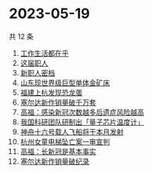 # 2023-05-19

共 12 条

<!-- BEGIN -->
<!-- 最后更新时间 Fri May 19 2023 23:06:34 GMT+0800 (China Standard Time) -->

1. [工作生活都在乎](https://www.zhihu.com/search?q=%E5%B7%A5%E4%BD%9C%E7%94%9F%E6%B4%BB%E9%83%BD%E5%9C%A8%E4%B9%8E%20)
1. [这届职人](https://www.zhihu.com/search?q=%E8%BF%99%E5%B1%8A%E8%81%8C%E4%BA%BA%20)
1. [新职人密档](https://www.zhihu.com/search?q=%E6%96%B0%E8%81%8C%E4%BA%BA%E5%AF%86%E6%A1%A3)
1. [山东现世界级巨型单体金矿床](https://www.zhihu.com/search?q=%E5%B1%B1%E4%B8%9C%E7%8E%B0%E4%B8%96%E7%95%8C%E7%BA%A7%E5%B7%A8%E5%9E%8B%E5%8D%95%E4%BD%93%E9%87%91%E7%9F%BF%E5%BA%8A)
1. [福建上杭发现恐龙蛋](https://www.zhihu.com/search?q=%E7%A6%8F%E5%BB%BA%E4%B8%8A%E6%9D%AD%E5%8F%91%E7%8E%B0%E6%81%90%E9%BE%99%E8%9B%8B)
1. [塞尔达新作销量破千万套](https://www.zhihu.com/search?q=%E5%A1%9E%E5%B0%94%E8%BE%BE%E6%96%B0%E4%BD%9C%E9%94%80%E9%87%8F%E7%A0%B4%E5%8D%83%E4%B8%87%E5%A5%97)
1. [高福：感染新冠次数越多后遗症风险越高](https://www.zhihu.com/search?q=%E9%AB%98%E7%A6%8F%EF%BC%9A%E6%84%9F%E6%9F%93%E6%96%B0%E5%86%A0%E6%AC%A1%E6%95%B0%E8%B6%8A%E5%A4%9A%E5%90%8E%E9%81%97%E7%97%87%E9%A3%8E%E9%99%A9%E8%B6%8A%E9%AB%98)
1. [我国科研团队研制出「量子芯片温度计」](https://www.zhihu.com/search?q=%E6%88%91%E5%9B%BD%E7%A7%91%E7%A0%94%E5%9B%A2%E9%98%9F%E7%A0%94%E5%88%B6%E5%87%BA%E3%80%8C%E9%87%8F%E5%AD%90%E8%8A%AF%E7%89%87%E6%B8%A9%E5%BA%A6%E8%AE%A1%E3%80%8D)
1. [神舟十六号载人飞船将于本月发射](https://www.zhihu.com/search?q=%E7%A5%9E%E8%88%9F%E5%8D%81%E5%85%AD%E5%8F%B7%E8%BD%BD%E4%BA%BA%E9%A3%9E%E8%88%B9%E5%B0%86%E4%BA%8E%E6%9C%AC%E6%9C%88%E5%8F%91%E5%B0%84)
1. [杭州女童电梯坠亡案一审宣判](https://www.zhihu.com/search?q=%E6%9D%AD%E5%B7%9E%E5%A5%B3%E7%AB%A5%E7%94%B5%E6%A2%AF%E5%9D%A0%E4%BA%A1%E6%A1%88%E4%B8%80%E5%AE%A1%E5%AE%A3%E5%88%A4)
1. [高福：长新冠是基本事实](https://www.zhihu.com/search?q=%E9%AB%98%E7%A6%8F%EF%BC%9A%E9%95%BF%E6%96%B0%E5%86%A0%E6%98%AF%E5%9F%BA%E6%9C%AC%E4%BA%8B%E5%AE%9E)
1. [塞尔达新作销量破纪录](https://www.zhihu.com/search?q=%E5%A1%9E%E5%B0%94%E8%BE%BE%E6%96%B0%E4%BD%9C%E9%94%80%E9%87%8F%E7%A0%B4%E7%BA%AA%E5%BD%95)

<!-- END -->
